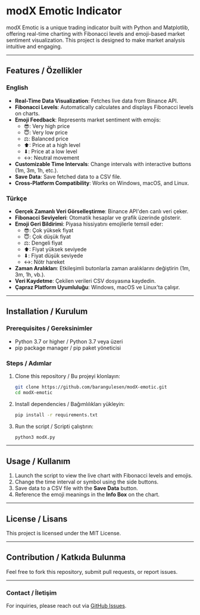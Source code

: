 # modX Emotic Indicator

modX Emotic is a unique trading indicator built with Python and Matplotlib, offering real-time charting with Fibonacci levels and emoji-based market sentiment visualization. This project is designed to make market analysis intuitive and engaging.

---

## Features / Özellikler

### English
- **Real-Time Data Visualization**: Fetches live data from Binance API.
- **Fibonacci Levels**: Automatically calculates and displays Fibonacci levels on charts.
- **Emoji Feedback**: Represents market sentiment with emojis:
  - 😎: Very high price
  - 😇: Very low price
  - ⚖: Balanced price
  - ⬆: Price at a high level
  - ⬇: Price at a low level
  - ↔: Neutral movement
- **Customizable Time Intervals**: Change intervals with interactive buttons (1m, 3m, 1h, etc.).
- **Save Data**: Save fetched data to a CSV file.
- **Cross-Platform Compatibility**: Works on Windows, macOS, and Linux.

### Türkçe
- **Gerçek Zamanlı Veri Görselleştirme**: Binance API'den canlı veri çeker.
- **Fibonacci Seviyeleri**: Otomatik hesaplar ve grafik üzerinde gösterir.
- **Emoji Geri Bildirimi**: Piyasa hissiyatını emojilerle temsil eder:
  - 😎: Çok yüksek fiyat
  - 😇: Çok düşük fiyat
  - ⚖: Dengeli fiyat
  - ⬆: Fiyat yüksek seviyede
  - ⬇: Fiyat düşük seviyede
  - ↔: Nötr hareket
- **Zaman Aralıkları**: Etkileşimli butonlarla zaman aralıklarını değiştirin (1m, 3m, 1h, vb.).
- **Veri Kaydetme**: Çekilen verileri CSV dosyasına kaydedin.
- **Çapraz Platform Uyumluluğu**: Windows, macOS ve Linux'ta çalışır.

---

## Installation / Kurulum

### Prerequisites / Gereksinimler
- Python 3.7 or higher / Python 3.7 veya üzeri
- pip package manager / pip paket yöneticisi

### Steps / Adımlar

1. Clone this repository / Bu projeyi klonlayın:
   ```bash
   git clone https://github.com/barangulesen/modX-emotic.git
   cd modX-emotic
   ```

2. Install dependencies / Bağımlılıkları yükleyin:
   ```bash
   pip install -r requirements.txt
   ```

3. Run the script / Scripti çalıştırın:
   ```bash
   python3 modX.py
   ```

---

## Usage / Kullanım

1. Launch the script to view the live chart with Fibonacci levels and emojis.
2. Change the time interval or symbol using the side buttons.
3. Save data to a CSV file with the **Save Data** button.
4. Reference the emoji meanings in the **Info Box** on the chart.

---

## License / Lisans

This project is licensed under the MIT License.

---

## Contribution / Katkıda Bulunma

Feel free to fork this repository, submit pull requests, or report issues.

---

### Contact / İletişim

For inquiries, please reach out via [GitHub Issues](https://github.com/barangulesen/modX-emotic/issues).
